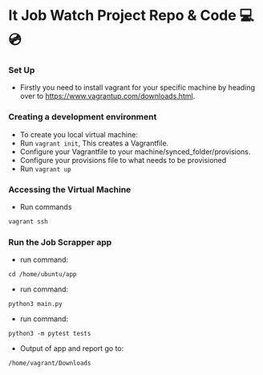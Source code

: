 # It Job Watch Project Repo & Code :computer: :cd:

### Set Up
- Firstly you need to install vagrant for your specific machine by heading over to https://www.vagrantup.com/downloads.html.

### Creating a development environment
- To create you local virtual machine:
- Run `vagrant init`, This creates a Vagrantfile.
- Configure your Vagrantfile to your machine/synced_folder/provisions.
- Configure your provisions file to what needs to be provisioned
- Run `vagrant up`

### Accessing the Virtual Machine
- Run commands
```python
vagrant ssh
```

### Run the Job Scrapper app
- run command:
```
cd /home/ubuntu/app
```
- run command:
```
python3 main.py
```
- run command:
```
python3 -m pytest tests
```
- Output of app and report go to:
```
/home/vagrant/Downloads
```
